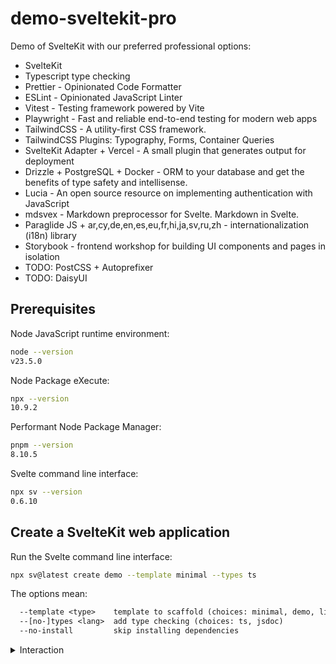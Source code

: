 # demo-sveltekit-pro

Demo of SvelteKit with our preferred professional options:

* SvelteKit
* Typescript type checking
* Prettier - Opinionated Code Formatter
* ESLint - Opinionated JavaScript Linter
* Vitest - Testing framework powered by Vite
* Playwright - Fast and reliable end-to-end testing for modern web apps
* TailwindCSS - A utility-first CSS framework.
* TailwindCSS Plugins: Typography, Forms, Container Queries
* SvelteKit Adapter + Vercel - A small plugin that generates output for deployment
* Drizzle + PostgreSQL + Docker - ORM to your database and get the benefits of type safety and intellisense.
* Lucia - An open source resource on implementing authentication with JavaScript
* mdsvex - Markdown preprocessor for Svelte. Markdown in Svelte.
* Paraglide JS + ar,cy,de,en,es,eu,fr,hi,ja,sv,ru,zh - internationalization (i18n) library
* Storybook - frontend workshop for building UI components and pages in isolation
* TODO: PostCSS + Autoprefixer
* TODO: DaisyUI


## Prerequisites

Node JavaScript runtime environment:

```sh
node --version
v23.5.0
```

Node Package eXecute:

```sh
npx --version
10.9.2
```

Performant Node Package Manager:

```sh
pnpm --version
8.10.5
```

Svelte command line interface:

```sh
npx sv --version
0.6.10
```

## Create a SvelteKit web application

Run the Svelte command line interface:

```sh
npx sv@latest create demo --template minimal --types ts
```

The options mean:

```txt
  --template <type>    template to scaffold (choices: minimal, demo, library)
  --[no-]types <lang>  add type checking (choices: ts, jsdoc)
  --no-install         skip installing dependencies
```

<details>
<summary>Interaction</summary>
```txt
┌  Welcome to the Svelte CLI! (v0.6.10)
│
◆  Project created
│
◇  What would you like to add to your project? (use arrow keys / space bar)
│  [x] prettier
|  [x] eslint
|  [x] vitest
|  [x] playwright
|  [x] tailwindcss
|  [x] sveltekit-adapter
|  [x] drizzle
|  [x] lucia
|  [x] mdsvex
|  [x] paraglide
|  [x] storybook
│
◇  tailwindcss: Which plugins would you like to add?
│  [x] typography
|  [x] forms
|  [x] container-queries
│
◇  sveltekit-adapter: Which SvelteKit adapter would you like to use?
│  vercel
│
◇  drizzle: Which database would you like to use?
│  PostgreSQL
│
◇  drizzle: Which PostgreSQL client would you like to use?
│  Postgres.JS
│
◇  drizzle: Do you want to run the database locally with docker-compose?
│  Yes
│
◇  lucia: Do you want to include a demo? (includes a login/register page)
│  Yes
│
◇  paraglide: Which languages would you like to support? (e.g. en,de-ch)
│  ar,cy,de,en,es,eu,fr,hi,ja,sv,ru,zh
│
◇  paraglide: Do you want to include a demo?
│  Yes
│
◇  Which package manager do you want to install dependencies with?
│  pnpm
│
◆  Successfully setup add-ons
│
◆  Successfully installed dependencies
│
◇  Successfully formatted modified files
│
╭──────────────────────────────────────────────────────────────────────────────╮
│                                                                              │
│   Storybook was successfully installed in your project!                      │
│   To run Storybook manually, run npm run storybook. CTRL+C to stop.          │
│                                                                              │
│   Wanna know more about Storybook? Check out https://storybook.js.org/       │
│   Having trouble or want to chat? Join us at https://discord.gg/storybook/   │
│                                                                              │
╰──────────────────────────────────────────────────────────────────────────────╯
│
◇  Project next steps ─────────────────────────────────────────────────────╮
│                                                                          │
│  1: cd demo                                                              │
│  2: git init && git add -A && git commit -m "Initial commit" (optional)  │
│  3: pnpm run dev --open                                                  │
│                                                                          │
│  To close the dev server, hit Ctrl-C                                     │
│                                                                          │
│  Stuck? Visit us at https://svelte.dev/chat                              │
│                                                                          │
├──────────────────────────────────────────────────────────────────────────╯
│
◇  Add-on next steps ──────────────────────────────────────────────────╮
│                                                                      │
│  drizzle:                                                            │
│  - You will need to set DATABASE_URL in your production environment  │
│  - Run pnpm run db:start to start the docker container               │
│  - Run pnpm run db:push to update your database schema               │
│                                                                      │
│  lucia:                                                              │
│  - Run pnpm run db:push to update your database schema               │
│  - Visit /demo/lucia route to view the demo                          │
│                                                                      │
│  paraglide:                                                          │
│  - Edit your messages in messages/en.json                            │
│  - Consider installing the Sherlock IDE Extension                    │
│  - Visit /demo/paraglide route to view the demo                      │
│                                                                      │
├──────────────────────────────────────────────────────────────────────╯
│
└  You're all set!
```


### Deprecated SvelteKit

To create a SvelteKit project, use these command options:

```
npm create @svelte-add/kit@latest my.example.com -- \
--with eslint+playwright+postcss+prettier+tailwindcss+typescript+vitest \
--postcss-autoprefixer \
--tailwindcss-daisyui \
--tailwindcss-forms \
--tailwindcss-typography
```

### Add git

Run:

```sh
cd demo
git init
git add --all
git commit -m "Run npx sv@latest create demo --template minimal --types ts"
pnpm run dev -- --open
```


### Verify

You may wish to verify the new configuration files:

```sh
ls -1 *.config.ts
drizzle.config.ts
eslint.config.js
playwright.config.ts
postcss.config.js
svelte.config.js
tailwind.config.ts
tsconfig.json
vite.config.ts
```


## Configure static site - optional

If the project is a static site:

* https://kit.svelte.dev/docs/adapter-static

```sh
pnpm i -D @sveltejs/adapter-static
```

If the project is a static site on Vercel then use the default adapter.

Edit file `./svelte.config.js`:

```js
import adapter from '@sveltejs/adapter-static';
import { vitePreprocess } from '@sveltejs/kit/vite';

/** @type {import('@sveltejs/kit').Config} */
const config = {
	// Consult https://kit.svelte.dev/docs/integrations#preprocessors
	// for more information about preprocessors
	preprocess: [vitePreprocess({})],

	kit: {
		// adapter-auto only supports some environments, see https://kit.svelte.dev/docs/adapter-auto for a list.
		// If your environment is not supported or you settled on a specific environment, switch out the adapter.
		// See https://kit.svelte.dev/docs/adapters for more information about adapters.
		adapter: adapter()
	}
};

export default config;
```

Add our preferred settings for prerender and trailing slash.

Create the file `src/routes/+layout.ts`:

```ts
export const prerender = true;
export const trailingSlash = 'always';
```


## Configure Tailwind

Setup installed Tailwind and its dependencies.


```sh
cat src/app.css
```

```js
@import 'tailwindcss/base';
@import 'tailwindcss/components';
@import 'tailwindcss/utilities';
```

### PostCSS

Setup created a PostCSS configuration file:

```sh
cat postcss.config.js
```

```js
export default {
        plugins: {
                tailwindcss: {},
                autoprefixer: {}
        }
};
```

You can write PostCSS syntax in the style lang="postcss" blocks in Svelte files.

You can write PostCSS syntax in the file `./src/app.css`.

This is your global stylesheet because it will be active on every page of your site.


### Edit application styles

Edit tile `./app.css` to add any of your own preferred application styles, such as for typical web page HTML tags.

Example:

```css
@layer base {
    h1 {
        @apply text-3xl;
    }
    p {
        @apply my-4;
    }
    a {
        @apply text-blue-600 underline;
    }
    ol {
        @apply list-decimal;
    }
    ul {
        @apply list-disc;
    }
    li {
        @apply my-4;
    }
}
```

Our file is here:

* <src/app.css>


### Layout

Setup create a layout file that includes TypeScript, internationalization, Paraglide, and more.

```sh
cat ./src/routes/+layout.svelte
```

```svelte
<script lang="ts">
	import { i18n } from '$lib/i18n';
	import { ParaglideJS } from '@inlang/paraglide-sveltekit';
	import '../app.css';
	let { children } = $props();
</script>

<ParaglideJS {i18n}>
	{@render children()}
</ParaglideJS>
```


## Create components

Create some Svelte components that are simple placeholders, such as for a header and footer. Create the components with some simple HTML tags and some simple Tailwind CSS classes.

Create file `./src/lib/Header.svelte`:

```html
<header class="mb-2 border-b-2 border-2">
    <nav class="p-2">
        <a class="no-underline" href="/">Home</a>
    </nav>
</header>
````

Create a Svelte component that is a simple placeholder footer.

Create file `./src/lib/Footer.svelte`:

```html
<footer class="mt-2 border-t-2 border-2">
    <nav class="p-2">
        <a class="no-underline" href="/">Home</a>
    </nav>
</footer>
````

Add these components to the layout.

```svelte
<script lang="ts">
	import { i18n } from '$lib/i18n';
	import { ParaglideJS } from '@inlang/paraglide-sveltekit';
	import '../app.css';
    import Header from "$lib/Header.svelte";
    import Footer from "$lib/Footer.svelte";
	let { children } = $props();
</script>

<ParaglideJS {i18n}>
    <Header />
	{@render children()}
    <Footer />
</ParaglideJS>
```


## Create helper tools

For some of our projects, we create helper tools, such as typical shell scripts.

Our naming convention is to put these tools here:

```sh
mkdir bin
```

### markdown-reader-to-headline

File <bin/markdown-reader-to-headline>:

```sh
grep -m1 '^##*[[:space:]][[:space:]]*[^[:space:]]' "$@" |
sed 's/^#*[[:space:]]*//; s/[[:space:]]*#*[[:space:]]*$//;'
```


### clean

For some of our projects, we create a helper tool that we name `clean`.

The tool aims to reset the project to its original state.

For example, the code below deletes all normal routes, yet does not affect any special routes that start with a plus character.

File <bin/clean>:

```sh
#!/bin/sh
set -euf
find ../src/routes -type f ! -name '+*' -exec rm {} \;
```

This tool enables us to quickly clean up routes.

Example before:

```
./src/routes/+layout.svelte
./src/routes/+page.svelte
./src/routes/alfa.bravo
./src/routes/charlie.delta
```

Example after:

```
./src/routes/+layout.svelte
./src/routes/+page.svelte
```


### slugs

For some of our projects, we create a helper tool that we name `slugs`.

For example, the code below searches a pre-existing git repository, that contains a directory named `topics`, that contains pre-existing subdirectories, that each contain a markdown content file named `index.md`. The tool parses the directories into web-friendly slugs.

File <bin/slugs>:

```sh
GIT_TOP_DIR="$(git rev-parse --show-toplevel)"
DIR="$GIT_TOP_DIR/topics"
find "$DIR" -name 'index.md' -type f -exec dirname {} \; |
sort | cut -c $(( ${#DIR} + 2 ))-
```

Example input pre-existing directory structure:

```
my-project/topics/alpha/index.md
my-project/topics/bravo/index.md
```
```

Example output slugs:

```
alpha
bravo
```
